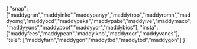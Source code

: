 { "snap": ["maddygran","maddyinko","maddypanyy","maddytrop","maddyromn","maddyomg","maddyocd","maddypeka","maddypabe","maddyive","maddymaco","maddyyuns","maddypoot","maddyyor","maddybios"], "insta": ["maddyfees","maddypean","maddyikno","maddyroor","maddyvanes"], "tele": ["maddyfarn","maddygon","maddytbd","maddytbd","maddygon"] }
